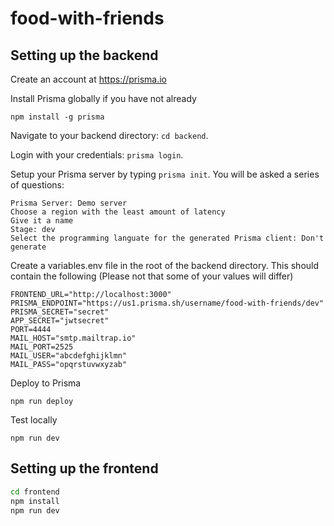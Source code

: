 # food-with-friends

## Setting up the backend

Create an account at https://prisma.io

Install Prisma globally if you have not already
```
npm install -g prisma
```

Navigate to your backend directory: `cd backend`.

Login with your credentials: `prisma login`.

Setup your Prisma server by typing `prisma init`. You will be asked a series of questions:
```
Prisma Server: Demo server
Choose a region with the least amount of latency
Give it a name
Stage: dev
Select the programming languate for the generated Prisma client: Don't generate
```
Create a variables.env file in the root of the backend directory. 
This should contain the following (Please not that some of your values will differ)
```
FRONTEND_URL="http://localhost:3000"
PRISMA_ENDPOINT="https://us1.prisma.sh/username/food-with-friends/dev"
PRISMA_SECRET="secret"
APP_SECRET="jwtsecret"
PORT=4444
MAIL_HOST="smtp.mailtrap.io"
MAIL_PORT=2525
MAIL_USER="abcdefghijklmn"
MAIL_PASS="opqrstuvwxyzab"
```

Deploy to Prisma
```
npm run deploy
```

Test locally
```
npm run dev
```

## Setting up the frontend
```bash
cd frontend
npm install
npm run dev
```
